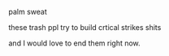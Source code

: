 palm sweat

these trash ppl try to build crtical strikes shits

and I would love to end them right now.
